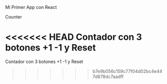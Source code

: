 Mi Primer App con React

Counter

<<<<<<< HEAD
Contador con 3 botones +1 -1 y Reset
=======
Contador con 3 botones +1 -1 y Reset
>>>>>>> b7e9b056c159c77f04d02bc4e447d878dc7aadff
